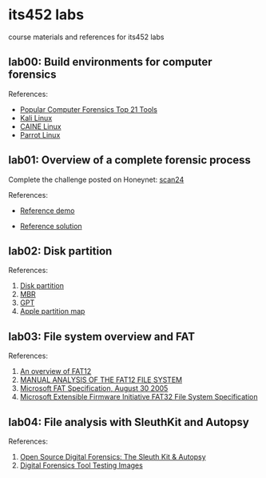 # its452 labs
course materials and references for its452 labs

## lab00: Build environments for computer forensics

References:
* [Popular Computer Forensics Top 21 Tools](https://resources.infosecinstitute.com/computer-forensics-tools)
* [Kali Linux](https://www.kali.org)
* [CAINE Linux](https://www.caine-live.net)
* [Parrot Linux](https://parrotlinux.org/)



## lab01: Overview of a complete forensic process
Complete the challenge posted on Honeynet: [scan24](http://old.honeynet.org/scans/scan24/)

References:
* [Reference demo](https://www.pcsympathy.com/2008/03/22/my-first-autopsy/)

* [Reference solution](http://old.honeynet.org/scans/scan24/sol/dennis/index.htm)



## lab02: Disk partition

References:
1. [Disk partition](https://en.wikipedia.org/wiki/Disk_partitioning)
2. [MBR](https://en.wikipedia.org/wiki/Master_boot_record)
3. [GPT](https://en.wikipedia.org/wiki/GUID_Partition_Table)
4. [Apple partition map](https://en.wikipedia.org/wiki/Apple_Partition_Map)

## lab03: File system overview and FAT

References:
1. [An overview of FAT12](http://www.disc.ua.es/~gil/FAT12Description.pdf)
2. [MANUAL ANALYSIS OF THE FAT12 FILE SYSTEM](http://alexander.khleuven.be/courses/bs1/fat12/fat12.html)
3. [Microsoft FAT Specification, August 30 2005](http://read.pudn.com/downloads77/ebook/294884/FAT32%20Spec%20%28SDA%20Contribution%29.pdf)
4. [Microsoft Extensible Firmware Initiative FAT32 File System Specification](https://staff.washington.edu/dittrich/misc/fatgen103.pdf)

## lab04: File analysis with SleuthKit and Autopsy

References:
1. [Open Source Digital Forensics: The Sleuth Kit & Autopsy](http://sleuthkit.org/)
2. [Digital Forensics Tool Testing Images](http://dftt.sourceforge.net/)